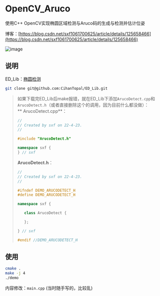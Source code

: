 # OpenCV_Aruco
使用C++ OpenCV实现椭圆区域检测与Aruco码的生成与检测并估计位姿


博客：[https://blog.csdn.net/sxf1061700625/article/details/125658466](https://blog.csdn.net/sxf1061700625/article/details/125658466)

![image](https://user-images.githubusercontent.com/31002981/209441286-128ff9de-8f54-40ff-82ce-95675dbe54a6.png)


## 说明  
ED_Lib：[椭圆检测](https://github.com/CihanTopal/ED_Lib)    
```bash
git clone git@github.com:CihanTopal/ED_Lib.git
```
> 如果下载完ED_Lib后make报错，就在ED_Lib下添加`ArucoDetect.cpp`和`ArucoDetect.h`（或者直接删除这个的调用，因为目前什么都没做）：     
>** ArucoDetect.cpp**：
> ```c++
> //
> // Created by sxf on 22-4-23.
> //
> 
> #include "ArucoDetect.h"
> 
> namespace sxf {
> } // sxf
> ```
> **ArucoDetect.h**：
>  ```c++
> //
> // Created by sxf on 22-4-23.
> //
> 
> #ifndef DEMO_ARUCODETECT_H
> #define DEMO_ARUCODETECT_H
> 
> namespace sxf {
> 
>     class ArucoDetect {
> 
>     };
> 
> } // sxf
> 
> #endif //DEMO_ARUCODETECT_H
> ```


## 使用  
```bash
cmake .
make -j 4
./demo
```
内容修改：`main.cpp`  (当时随手写的，比较乱)    
